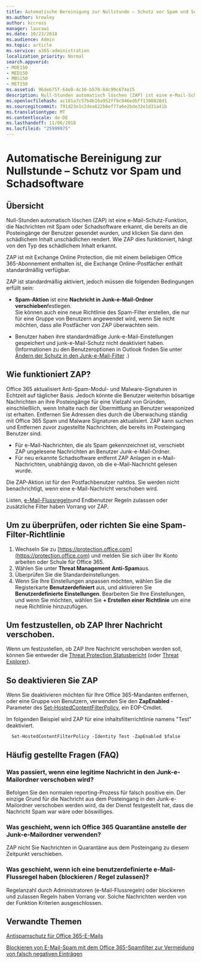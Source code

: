 ```yaml
---
title: Automatische Bereinigung zur Nullstunde – Schutz vor Spam und Schadsoftware
ms.author: krowley
author: kccross
manager: laurawi
ms.date: 10/23/2018
ms.audience: Admin
ms.topic: article
ms.service: o365-administration
localization_priority: Normal
search.appverid:
- MOE150
- MED150
- MBS150
- MET150
ms.assetid: 96deb75f-64e8-4c10-b570-84c99c674e15
description: Null-Stunden automatisch löschen (ZAP) ist eine e-Mail-Schutz-Funktion, die Nachrichten mit Spam oder Schadsoftware erkannt, die bereits an die Posteingänge der Benutzer gesendet wurden, und klicken Sie dann den schädlichem Inhalt unschädlichen rendert. Wie ZAP dies funktioniert, hängt von den Typ des schädlichem Inhalt erkannt.
ms.openlocfilehash: ac181a7c57b4b16a952ff9c046edbff1380828d1
ms.sourcegitcommit: 791d23e1c2dea622b6ef77a6e2bde32e1d31a41b
ms.translationtype: MT
ms.contentlocale: de-DE
ms.lasthandoff: 11/06/2018
ms.locfileid: "25999975"
---
```

# <a name="zero-hour-auto-purge---protection-against-spam-and-malware"></a>Automatische Bereinigung zur Nullstunde – Schutz vor Spam und Schadsoftware

## <a name="overview"></a>Übersicht

Null-Stunden automatisch löschen (ZAP) ist eine e-Mail-Schutz-Funktion, die Nachrichten mit Spam oder Schadsoftware erkannt, die bereits an die Posteingänge der Benutzer gesendet wurden, und klicken Sie dann den schädlichem Inhalt unschädlichen rendert. Wie ZAP dies funktioniert, hängt von den Typ des schädlichem Inhalt erkannt.
  
ZAP ist mit Exchange Online Protection, die mit einem beliebigen Office 365-Abonnement enthalten ist, die Exchange Online-Postfächer enthält standardmäßig verfügbar.

ZAP ist standardmäßig aktiviert, jedoch müssen die folgenden Bedingungen erfüllt sein:
  
- **Spam-Aktion** ist eine **Nachricht in Junk-e-Mail-Ordner verschieben**festlegen. <br/>Sie können auch eine neue Richtlinie des Spam-Filter erstellen, die nur für eine Gruppe von Benutzern angewendet wird, wenn Sie nicht möchten, dass alle Postfächer von ZAP überwachten sein.

- Benutzer haben ihre standardmäßige Junk-e-Mail-Einstellungen gespeichert und junk-e-Mail-Schutz nicht deaktiviert haben. (Informationen zu den Benutzeroptionen in Outlook finden Sie unter [Ändern der Schutz in den Junk-e-Mail-Filter](https://support.office.com/article/change-the-level-of-protection-in-the-junk-email-filter-e89c12d8-9d61-4320-8c57-d982c8d52f6b) .) 
  
## <a name="how-does-zap-work"></a>Wie funktioniert ZAP?

Office 365 aktualisiert Anti-Spam-Modul- und Malware-Signaturen in Echtzeit auf täglicher Basis. Jedoch könnte die Benutzer weiterhin bösartige Nachrichten an ihre Posteingänge für eine Vielzahl von Gründen, einschließlich, wenn Inhalte nach der Übermittlung an Benutzer weaponized ist erhalten. Entfernen Sie Adressen dies durch die Überwachung ständig mit Office 365 Spam und Malware Signaturen aktualisiert. ZAP kann suchen und Entfernen zuvor zugestellte Nachrichten, die bereits im Posteingang Benutzer sind. 
- Für e-Mail-Nachrichten, die als Spam gekennzeichnet ist, verschiebt ZAP ungelesene Nachrichten an Benutzer Junk-e-Mail-Ordner. 
- Für neu erkannte Schadsoftware entfernt ZAP Anlagen in e-Mail-Nachrichten, unabhängig davon, ob die e-Mail-Nachricht gelesen wurde. 
  
Die ZAP-Aktion ist für den Postfachbenutzer nahtlos. Sie werden nicht benachrichtigt, wenn eine e-Mail-Nachricht verschoben wird.
  
Listen, [e-Mail-Flussregeln](https://go.microsoft.com/fwlink/p/?LinkId=722755)und Endbenutzer Regeln zulassen oder zusätzliche Filter haben Vorrang vor ZAP.
  
## <a name="to-review-or-set-up-a-spam-filter-policy"></a>Um zu überprüfen, oder richten Sie eine Spam-Filter-Richtlinie
  
1. Wechseln Sie zu [https://protection.office.com](https://protection.office.com) und melden Sie sich über Ihr Konto arbeiten oder Schule für Office 365.
2. Wählen Sie unter **Threat Management** **Anti-Spam**aus.
3. Überprüfen Sie die Standardeinstellungen. 
4. Wenn Sie Ihre Einstellungen anpassen möchten, wählen Sie die Registerkarte **Benutzerdefiniert** aus, und aktivieren Sie **Benutzerdefinierte Einstellungen**. Bearbeiten Sie Ihre Einstellungen, und wenn Sie möchten, wählen Sie **+ Erstellen einer Richtlinie** um eine neue Richtlinie hinzuzufügen. 
    
## <a name="to-see-if-zap-moved-your-message"></a>Um festzustellen, ob ZAP Ihrer Nachricht verschoben.

Wenn um festzustellen, ob ZAP Ihre Nachricht verschoben werden soll, können Sie entweder die [Threat Protection Statusbericht](view-email-security-reports.md#threat-protection-status-report-new) (oder [Threat Explorer](use-explorer-in-security-and-compliance.md)).
    
## <a name="to-disable-zap"></a>So deaktivieren Sie ZAP
  
Wenn Sie deaktivieren möchten für Ihre Office 365-Mandanten entfernen, oder eine Gruppe von Benutzern, verwenden Sie den **ZapEnabled** -Parameter des [Set-HostedContentFilterPolicy](https://go.microsoft.com/fwlink/p/?LinkId=722758), ein EOP-Cmdlet.
    
Im folgenden Beispiel wird ZAP für eine inhaltsfilterrichtlinie namens "Test" deaktiviert.
    
```
  Set-HostedContentFilterPolicy -Identity Test -ZapEnabled $false
```

## <a name="faq"></a>Häufig gestellte Fragen (FAQ)

### <a name="what-happens-if-a-legitimate-message-is-moved-to-the-junk-mail-folder"></a>Was passiert, wenn eine legitime Nachricht in den Junk-e-Mailordner verschoben wird?
  
Befolgen Sie den normalen reporting-Prozess für falsch positive ein. Der einzige Grund für die Nachricht aus dem Posteingang in den Junk-e-Mailordner verschoben werden wird, da der Dienst festgestellt hat, dass die Nachricht Spam war wäre oder böswilliges.
  
### <a name="what-if-i-use-the-office-365-quarantine-instead-of-the-junk-mail-folder"></a>Was geschieht, wenn ich Office 365 Quarantäne anstelle der Junk-e-Mailordner verwenden?
  
ZAP nicht Sie Nachrichten in Quarantäne aus dem Posteingang zu diesem Zeitpunkt verschieben.
  
### <a name="what-if-i-have-a-custom-mail-flow-rule-block-allow-rule"></a>Was geschieht, wenn ich eine benutzerdefinierte e-Mail-Flussregel haben (blockieren / Regel zulassen)?
  
Regelanzahl durch Administratoren (e-Mail-Flussregeln) oder blockieren und zulassen Regeln haben Vorrang vor. Solche Nachrichten werden von der Funktion Kriterien ausgeschlossen.
  
## <a name="related-topics"></a>Verwandte Themen

[Antispamschutz für Office 365-E-Mails](anti-spam-protection.md)
  
[Blockieren von E-Mail-Spam mit dem Office 365-Spamfilter zur Vermeidung von falsch negativen Einträgen](block-email-spam-to-prevent-false-negatives.md)
  

